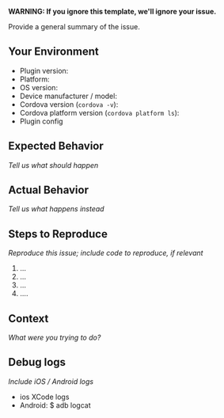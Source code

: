 **WARNING: If you ignore this template, we'll ignore your issue.**

Provide a general summary of the issue.

## Your Environment

* Plugin version:
* Platform:
* OS version:
* Device manufacturer / model:
* Cordova version (```cordova -v```):
* Cordova platform version (```cordova platform ls```):
* Plugin config

## Expected Behavior

_Tell us what should happen_

## Actual Behavior

_Tell us what happens instead_

## Steps to Reproduce

_Reproduce this issue; include code to reproduce, if relevant_

  1. ...
  2. ...
  3. ...
  4. ....

## Context

_What were you trying to do?_

## Debug logs

_Include iOS / Android logs_

  * ios XCode logs
  * Android: $ adb logcat
